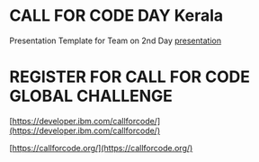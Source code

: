 # CALL FOR CODE DAY Kerala


Presentation Template for Team on 2nd Day [presentation](https://github.com/IBMDevConnect/callforcodekerala/blob/master/Hackathon%20Presentation%20Template%20-%20CFC%20Kerala.pptx)



# REGISTER FOR CALL FOR CODE GLOBAL CHALLENGE

[https://developer.ibm.com/callforcode/](https://developer.ibm.com/callforcode/)

[https://callforcode.org/](https://callforcode.org/)
